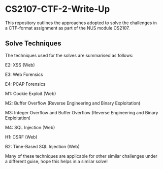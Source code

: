 # CS2107-CTF-2-Write-Up
This repository outlines the approaches adopted to solve the challenges in a CTF-format assignment as part of the NUS module CS2107.

## Solve Techniques

The techniques used for the solves are summarised as follows:

E2: XSS (Web)

E3: Web Forensics

E4: PCAP Forensics

M1: Cookie Exploit (Web)

M2: Buffer Overflow (Reverse Engineering and Binary Exploitation)

M3: Integer Overflow and Buffer Overflow (Reverse Engineering and Binary Exploitation)

M4: SQL Injection (Web)

H1: CSRF (Web)

B2: Time-Based SQL Injection (Web)

Many of these techniques are applicable for other similar challenges under a different guise, hope this helps in a similar solve!
